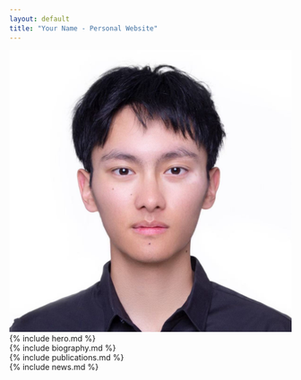 ```yaml
---
layout: default
title: "Your Name - Personal Website"
---
```



<!-- Include Hero Section -->
<div class="container">
  <div class="hero">
    <div class="hero-content">
      <div class="hero-image">
        <img src="/assets/img/hero.jpg" alt="Ziyi Xu"/>
      </div>
      <div class="hero-text" markdown="1">
        {% include hero.md %}
      </div>
    </div>
  </div>
</div>
<!-- Biography Section -->

<div class="container" markdown="1">
{% include biography.md %}
</div>
<!-- Publications Section -->

<div class="container" markdown="1">
{% include publications.md %}
</div>

<!-- News Section -->
<div class="container" markdown="1">
{% include news.md %}
</div>
